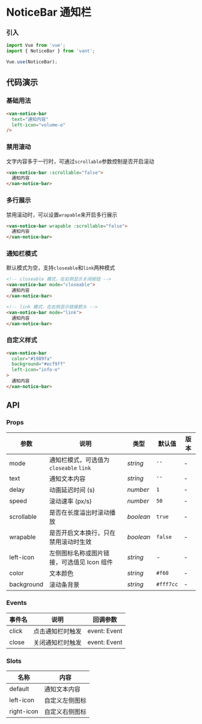 # NoticeBar 通知栏

### 引入

``` javascript
import Vue from 'vue';
import { NoticeBar } from 'vant';

Vue.use(NoticeBar);
```

## 代码演示

### 基础用法

```html
<van-notice-bar
  text="通知内容"
  left-icon="volume-o"
/>
```

### 禁用滚动

文字内容多于一行时，可通过`scrollable`参数控制是否开启滚动

```html
<van-notice-bar :scrollable="false">
  通知内容
</van-notice-bar>
```

### 多行展示

禁用滚动时，可以设置`wrapable`来开启多行展示

```html
<van-notice-bar wrapable :scrollable="false">
  通知内容
</van-notice-bar>
```

### 通知栏模式

默认模式为空，支持`closeable`和`link`两种模式

```html
<!-- closeable 模式，在右侧显示关闭按钮 -->
<van-notice-bar mode="closeable">
  通知内容
</van-notice-bar>

<!-- link 模式，在右侧显示链接箭头 -->
<van-notice-bar mode="link">
  通知内容
</van-notice-bar>
```

### 自定义样式

```html
<van-notice-bar
  color="#1989fa"
  background="#ecf9ff"
  left-icon="info-o"
>
  通知内容
</van-notice-bar>
```

## API

### Props

| 参数 | 说明 | 类型 | 默认值 | 版本 |
|------|------|------|------|------|
| mode | 通知栏模式，可选值为 `closeable` `link` | *string* | `''` | - |
| text | 通知文本内容 | *string* | `''` | - |
| delay | 动画延迟时间 (s) | *number* | `1` | - |
| speed | 滚动速率 (px/s) | *number* | `50` | - |
| scrollable | 是否在长度溢出时滚动播放 | *boolean* | `true` | - |
| wrapable | 是否开启文本换行，只在禁用滚动时生效 | *boolean* | `false` | - |
| left-icon | 左侧图标名称或图片链接，可选值见 Icon 组件 | *string* | - | - |
| color | 文本颜色 | *string* | `#f60` | - |
| background | 滚动条背景 | *string* | `#fff7cc` | - |

### Events

| 事件名 | 说明 | 回调参数 |
|------|------|------|
| click | 点击通知栏时触发 | event: Event |
| close | 关闭通知栏时触发 | event: Event |

### Slots

| 名称 | 内容 |
|------|------|
| default | 通知文本内容 |
| left-icon | 自定义左侧图标 |
| right-icon | 自定义右侧图标 |

